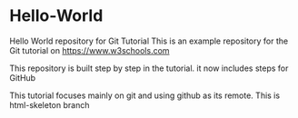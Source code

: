 # Hello-World

Hello World repository for Git Tutorial
This is an example repository for the Git tutorial on https://www.w3schools.com

This repository is built step by step in the tutorial.
it now includes steps for GitHub

This tutorial focuses mainly on git and using github as its remote.
This is html-skeleton branch
